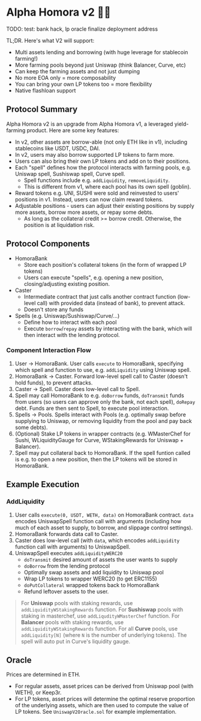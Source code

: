# Alpha Homora v2 🧙‍♂️
TODO:
test: bank hack, lp oracle
finalize deployment address

TL;DR. Here's what V2 will support:

- Multi assets lending and borrowing (with huge leverage for stablecoin farming!)
- More farming pools beyond just Uniswap (think Balancer, Curve, etc)
- Can keep the farming assets and not just dumping
- No more EOA only = more composability
- You can bring your own LP tokens too = more flexibility
- Native flashloan support

## Protocol Summary

Alpha Homora v2 is an upgrade from Alpha Homora v1, a leveraged yield-farming product. Here are some key features:

<!-- - In v2, vaults (e.g. ibETH) no longer exist. The protocol instead integrates with existing lending protocol. Whenever a user wants to borrow funds (on leverage) to yield farm, Alpha Homora will borrow from the lending protocol. -->

- In v2, other assets are borrow-able (not only ETH like in v1), including stablecoins like USDT, USDC, DAI.
- In v2, users may also borrow supported LP tokens to farm more.
- Users can also bring their own LP tokens and add on to their positions.
- Each "spell" defines how the protocol interacts with farming pools, e.g. Uniswap spell, Sushiswap spell, Curve spell.
  - Spell functions include e.g. `addLiquidity`, `removeLiquidity`.
  - This is different from v1, where each pool has its own spell (goblin).
- Reward tokens e.g. UNI, SUSHI were sold and reinvested to users' positions in v1. Instead, users can now claim reward tokens.
- Adjustable positions - users can adjust their existing positions by supply more assets, borrow more assets, or repay some debts.
  - As long as the collateral credit >= borrow credit. Otherwise, the position is at liquidation risk.

## Protocol Components

- HomoraBank
  - Store each position's collateral tokens (in the form of wrapped LP tokens)
  - Users can execute "spells", e.g. opening a new position, closing/adjusting existing position.
- Caster
  - Intermediate contract that just calls another contract function (low-level call) with provided data (instead of bank), to prevent attack.
  - Doesn't store any funds
- Spells (e.g. Uniswap/Sushiswap/Curve/...)
  - Define how to interact with each pool
  - Execute `borrow`/`repay` assets by interacting with the bank, which will then interact with the lending protocol.

### Component Interaction Flow

1. User -> HomoraBank.
   User calls `execute` to HomoraBank, specifying which spell and function to use, e.g. `addLiquidity` using Uniswap spell.
2. HomoraBank -> Caster.
   Forward low-level spell call to Caster (doesn't hold funds), to prevent attacks.
3. Caster -> Spell.
   Caster does low-level call to Spell.
4. Spell may call HomoraBank to e.g. `doBorrow` funds, `doTransmit` funds from users (so users can approve only the bank, not each spell), `doRepay` debt. Funds are then sent to Spell, to execute pool interaction.
5. Spells -> Pools.
   Spells interact with Pools (e.g. optimally swap before supplying to Uniswap, or removing liquidity from the pool and pay back some debts).
6. (Optional) Stake LP tokens in wrapper contracts (e.g. WMasterChef for Sushi, WLiquidityGauge for Curve, WStakingRewards for Uniswap + Balancer).
7. Spell may put collateral back to HomoraBank.
   If the spell funtion called is e.g. to open a new position, then the LP tokens will be stored in HomoraBank.

## Example Execution

### AddLiquidity

1. User calls `execute(0, USDT, WETH, data)` on HomoraBank contract. `data` encodes UniswapSpell function call with arguments (including how much of each asset to supply, to borrow, and slippage control settings).
2. HomoraBank forwards data call to Caster.
3. Caster does low-level call (with `data`, which encodes `addLiquidity` function call with arguments) to UniswapSpell.
4. UniswapSpell executes `addLiquidityWERC20`
   - `doTransmit` desired amount of assets the user wants to supply
   - `doBorrow` from the lending protocol
   - Optimally swap assets and add liquidity to Uniswap pool
   - Wrap LP tokens to wrapper WERC20 (to get ERC1155)
   - `doPutCollateral` wrapped tokens back to HomoraBank
   - Refund leftover assets to the user.

> For **Uniswap** pools with staking rewards, use `addLiquidityWStakingRewards` function.
> For **Sushiswap** pools with staking in masterchef, use `addLiqudityWMasterChef` function.
> For **Balancer** pools with staking rewards, use `addLiquidityWStakingRewards` function.
> For all **Curve** pools, use `addLiquidity[N]` (where `N` is the number of underlying tokens). The spell will auto put in Curve's liquidity gauge.

## Oracle

Prices are determined in ETH.

- For regular assets, asset prices can be derived from Uniswap pool (with WETH), or Keep3r.
- For LP tokens, asset prices will determine the optimal reserve proportion of the underlying assets, which are then used to compute the value of LP tokens. See `UniswapV2Oracle.sol` for example implementation.
